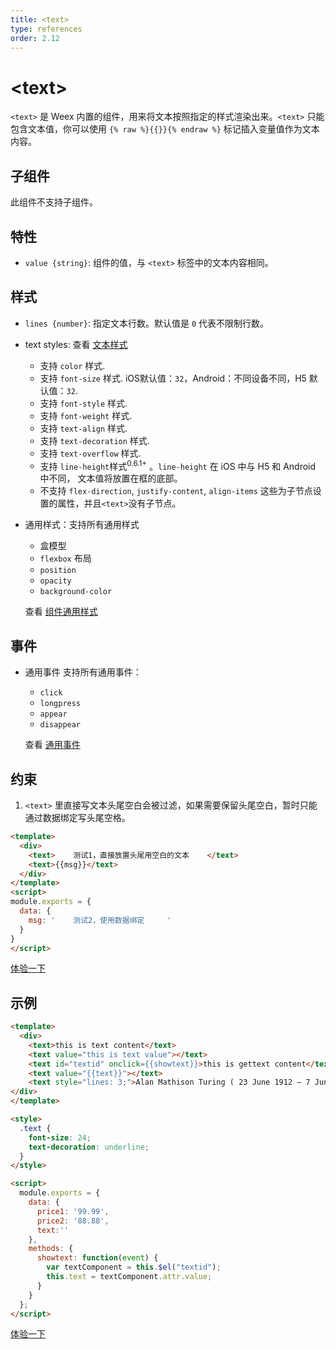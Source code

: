 ```yaml
---
title: <text>
type: references
order: 2.12
---
```


# &lt;text&gt;

`<text>` 是 Weex 内置的组件，用来将文本按照指定的样式渲染出来。`<text>` 只能包含文本值，你可以使用 `{% raw %}{{}}{% endraw %}` 标记插入变量值作为文本内容。

## 子组件

此组件不支持子组件。

## 特性

- `value {string}`: 组件的值，与 `<text>` 标签中的文本内容相同。

## 样式

- `lines {number}`: 指定文本行数。默认值是 `0` 代表不限制行数。
- text styles: 查看 [文本样式](../text-style.html)

  - 支持 `color` 样式.
  - 支持 `font-size` 样式. iOS默认值：`32`，Android：不同设备不同，H5 默认值：`32`.
  - 支持 `font-style` 样式.
  - 支持 `font-weight` 样式.
  - 支持 `text-align` 样式.
  - 支持 `text-decoration` 样式.
  - 支持 `text-overflow` 样式.
  - 支持 `line-height`样式<sup class="wx-v">0.6.1+</sup> 。`line-height` 在 iOS 中与 H5 和 Android 中不同， 文本值将放置在框的底部。
  - 不支持 `flex-direction`, `justify-content`, `align-items` 这些为子节点设置的属性，并且`<text>`没有子节点。

- 通用样式：支持所有通用样式

  - 盒模型
  - `flexbox` 布局
  - `position`
  - `opacity`
  - `background-color`

  查看 [组件通用样式](../common-style.html)

## 事件

- 通用事件
  支持所有通用事件：

  - `click`
  - `longpress`
  - `appear`
  - `disappear`

  查看 [通用事件](../common-event.html)

## 约束

1. `<text>` 里直接写文本头尾空白会被过滤，如果需要保留头尾空白，暂时只能通过数据绑定写头尾空格。

```html
<template>
  <div>
    <text>    测试1，直接放置头尾用空白的文本    </text>
    <text>{{msg}}</text>
  </div>
</template>
<script>
module.exports = {
  data: {
    msg: '    测试2，使用数据绑定     '
  }
}
</script>
```

[体验一下](http://dotwe.org/473d451e48ba322b606c4ba2577fd96a)

## 示例

```html
<template>
  <div>
    <text>this is text content</text>
    <text value="this is text value"></text>
    <text id="textid" onclick={{showtext}}>this is gettext content</text>
    <text value="{{text}}"></text>
    <text style="lines: 3;">Alan Mathison Turing ( 23 June 1912 – 7 June 1954) was an English computer scientist, mathematician, logician, cryptanalyst and theoretical biologist. He was highly influential in the development of theoretical computer science, providing a formalisation of the concepts of algorithm and computation with the Turing machine, which can be considered a model of a general purpose computer.Turing is widely considered to be the father of theoretical computer science and artificial intelligence.</text>
</div>
</template>

<style>
  .text {
    font-size: 24;
    text-decoration: underline;
  }
</style>

<script>
  module.exports = {
    data: {
      price1: '99.99',
      price2: '88.88',
      text:''
    },
    methods: {
      showtext: function(event) {
        var textComponent = this.$el("textid");
        this.text = textComponent.attr.value;
      }
    }
  };
</script>
```

[体验一下](http://dotwe.org/b2796940d6b9766000778c61446fcd26)
